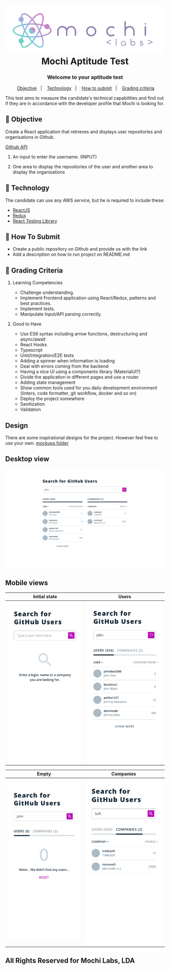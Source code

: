 <h1 align="center">  
    <img alt="Logo Mochi" src="mochi-labs.png" />  
    <br>  
    Mochi Aptitude Test  
    <br>  
</h1>  

<h3 align="center">  
Welcome to your aptitude test  
</h3>  
<p align="center">  
&nbsp;&nbsp;  
  <a href="#medal_sports-objective">Objective</a>&nbsp;&nbsp;&nbsp;|&nbsp;&nbsp;&nbsp;  
  <a href="#rocket-technology">Technology</a>&nbsp;&nbsp;&nbsp;|&nbsp;&nbsp;&nbsp;  
  <a href="#information_desk_person-how-to-submit">How to submit</a>&nbsp;&nbsp;&nbsp;|&nbsp;&nbsp;&nbsp;  
 <a href="#test_tube-grading-criteria ">Grading criteria</a>&nbsp;&nbsp;  
</p>  

This test aims to measure the candidate's technical capabilities and find out if they are in accordance with the developer profile that Mochi is looking for.

##  :medal_sports: Objective

Create a React application that retrieves and displays user repositories and organisations in Github.

[Github API](https://docs.github.com/en/rest)

1. An input to enter the username. (INPUT)

2. One area to display the repositories of the user and another area to display the organisations

## :rocket: Technology

The candidate can use any AWS service, but he is required to include these:

- [ReactJS](https://reactjs.org/)
- [Redux](https://redux.js.org/)
- [React Testing Library](https://testing-library.com/docs/react-testing-library/intro/)

## :information_desk_person: How To Submit

- Create a public repository on Github and provide us with the link
- Add a description on how to run project on README.md

##  :test_tube: Grading Criteria

1. Learning Competencies
   * Challenge understanding.
   * Implement Frontend application using React/Redux, patterns and best practices.
   * Implement tests.
   * Manipulate Input/API parsing correctly.


2. Good to Have
   * Use ES6 syntax including arrow functions, destructuring and async/await
   * React Hooks
   * Typescript
   * Unit/Integration/E2E tests
   * Adding a spinner when information is loading
   * Deal with errors coming from the backend
   * Having a nice UI using a components library (MaterialUI?)
   * Divide the application in different pages and use a router
   * Adding state management
   * Show common tools used for you daily development environment (linters, code formatter, git workflow, docker and so on)
   * Deploy the project somewhere
   * Sanitization
   * Validation

## Design

There are some inspirational designs for the project. However feel free to use your own.
[mockups folder](mockup)

## Desktop view
![Overview](images/1280.png)

## Mobile views
Initial state              |  Users
:-------------------------:|:-------------------------:
![](images/375.1.png)      |  ![](images/375.2.png)

Empty                      |  Companies
:-------------------------:|:-------------------------:
![](images/375.3.png)      |  ![](images/375.4.png)

## All Rights Reserved for Mochi Labs, LDA
